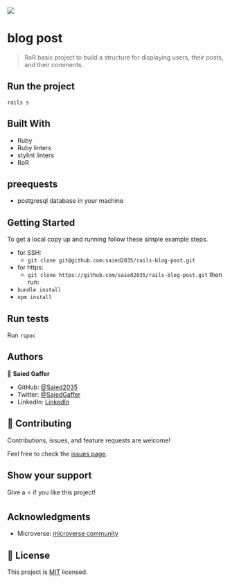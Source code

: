 ![](https://img.shields.io/badge/Microverse-blueviolet)

#  blog post

> RoR basic project to build a structure for displaying users, their posts, and their comments. 
 
## Run the project
  `rails s`
  
## Built With

- Ruby
- Ruby linters
- stylint linters
- RoR

## preequests

  - postgresql database in your machine

## Getting Started

To get a local copy up and running follow these simple example steps.
- for SSH:
     - `git clone git@github.com:saied2035/rails-blog-post.git`
- for https:
     - `git clone https://github.com/saied2035/rails-blog-post.git`
then run:
- `bundle install`
- `npm install`

## Run tests
 Run `rspec`
 
## Authors

👤 **Saied Gaffer**

- GitHub: [@Saied2035](https://github.com/saied2035)
- Twitter: [@SaiedGaffer](https://twitter.com/SaiedGaffer)
- LinkedIn: [LinkedIn](https://www.linkedin.com/in/saiedgaffer/)


## 🤝 Contributing

Contributions, issues, and feature requests are welcome!

Feel free to check the [issues page](https://github.com/saied2035/rails-blog-post/issues).

## Show your support

Give a ⭐️ if you like this project!

## Acknowledgments

- Microverse: [microverse community](https://github.com/microverseinc)

## 📝 License

This project is [MIT](./MIT.md) licensed.
